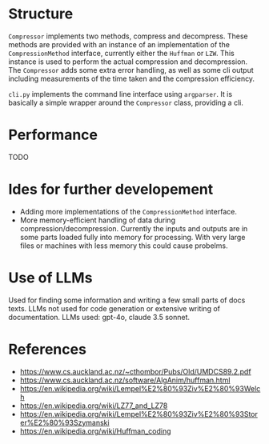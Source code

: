 # Structure
`Compressor` implements two methods, compress and decompress. These methods are provided with an instance of an implementation of the `CompressionMethod` interface, currently either the `Huffman` or `LZW`. This instance is used to perform the actual compression and decompression. The `Compressor` adds some extra error handling, as well as some cli output including measurements of the time taken and the compression efficiency.

`cli.py` implements the command line interface using `argparser`. It is basically a simple wrapper around the `Compressor` class, providing a cli.

# Performance
TODO

# Ides for further developement
* Adding more implementations of the `CompressionMethod` interface.
* More memory-efficient handling of data during compression/decompression. Currently the inputs and outputs are in some parts loaded fully into memory for processing. With very large files or machines with less memory this could cause probelms.

# Use of LLMs
Used for finding some information and writing a few small parts of docs texts. LLMs not used for code generation or extensive writing of documentation.
LLMs used: gpt-4o, claude 3.5 sonnet.

# References
* https://www.cs.auckland.ac.nz/~cthombor/Pubs/Old/UMDCS89.2.pdf
* https://www.cs.auckland.ac.nz/software/AlgAnim/huffman.html
* https://en.wikipedia.org/wiki/Lempel%E2%80%93Ziv%E2%80%93Welch
* https://en.wikipedia.org/wiki/LZ77_and_LZ78
* https://en.wikipedia.org/wiki/Lempel%E2%80%93Ziv%E2%80%93Storer%E2%80%93Szymanski
* https://en.wikipedia.org/wiki/Huffman_coding



